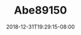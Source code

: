 ---
title: Abe89150
date: 2018-12-31T19:29:15-08:00
draft: false
location: Utah
img_url: https://d17enza3bfujl8.cloudfront.net/abe89150.jpg
original_fn: DSCF0915.jpg
tags:
- Utah
- Kenai
- dogs

---